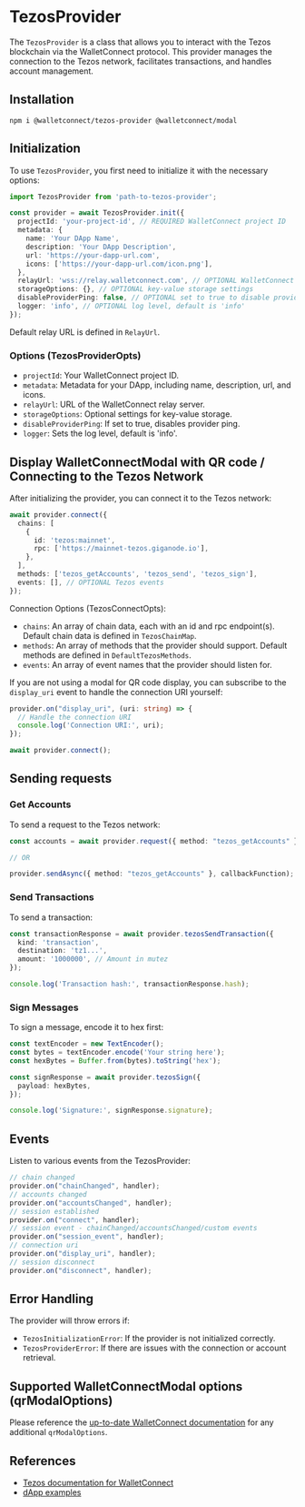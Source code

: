 # TezosProvider

The `TezosProvider` is a class that allows you to interact with the Tezos blockchain via the WalletConnect protocol.
This provider manages the connection to the Tezos network, facilitates transactions, and handles account management.

## Installation

```
npm i @walletconnect/tezos-provider @walletconnect/modal
```

## Initialization

To use `TezosProvider`, you first need to initialize it with the necessary options:

```typescript
import TezosProvider from 'path-to-tezos-provider';

const provider = await TezosProvider.init({
  projectId: 'your-project-id', // REQUIRED WalletConnect project ID
  metadata: {
    name: 'Your DApp Name',
    description: 'Your DApp Description',
    url: 'https://your-dapp-url.com',
    icons: ['https://your-dapp-url.com/icon.png'],
  },
  relayUrl: 'wss://relay.walletconnect.com', // OPTIONAL WalletConnect relay URL
  storageOptions: {}, // OPTIONAL key-value storage settings
  disableProviderPing: false, // OPTIONAL set to true to disable provider ping
  logger: 'info', // OPTIONAL log level, default is 'info'
});
```

Default relay URL is defined in `RelayUrl`.

### Options (TezosProviderOpts)

- `projectId`: Your WalletConnect project ID.
- `metadata`: Metadata for your DApp, including name, description, url, and icons.
- `relayUrl`: URL of the WalletConnect relay server.
- `storageOptions`: Optional settings for key-value storage.
- `disableProviderPing`: If set to true, disables provider ping.
- `logger`: Sets the log level, default is 'info'.

## Display WalletConnectModal with QR code / Connecting to the Tezos Network

After initializing the provider, you can connect it to the Tezos network:

```typescript
await provider.connect({
  chains: [
    {
      id: 'tezos:mainnet',
      rpc: ['https://mainnet-tezos.giganode.io'],
    },
  ],
  methods: ['tezos_getAccounts', 'tezos_send', 'tezos_sign'],
  events: [], // OPTIONAL Tezos events
});
```

Connection Options (TezosConnectOpts):

- `chains`: An array of chain data, each with an id and rpc endpoint(s). Default chain data is defined in `TezosChainMap`.
- `methods`: An array of methods that the provider should support. Default methods are defined in `DefaultTezosMethods`.
- `events`: An array of event names that the provider should listen for.

If you are not using a modal for QR code display, you can subscribe to the `display_uri` event to handle the connection URI yourself:

```typescript
provider.on("display_uri", (uri: string) => {
  // Handle the connection URI
  console.log('Connection URI:', uri);
});

await provider.connect();
```

## Sending requests

### Get Accounts

To send a request to the Tezos network:

```typescript
const accounts = await provider.request({ method: "tezos_getAccounts" });

// OR

provider.sendAsync({ method: "tezos_getAccounts" }, callbackFunction);
```

### Send Transactions

To send a transaction:

```typescript
const transactionResponse = await provider.tezosSendTransaction({
  kind: 'transaction',
  destination: 'tz1...',
  amount: '1000000', // Amount in mutez
});

console.log('Transaction hash:', transactionResponse.hash);
```

### Sign Messages

To sign a message, encode it to hex first:

```typescript
const textEncoder = new TextEncoder();
const bytes = textEncoder.encode('Your string here');
const hexBytes = Buffer.from(bytes).toString('hex');

const signResponse = await provider.tezosSign({
  payload: hexBytes,
});

console.log('Signature:', signResponse.signature);
```

## Events

Listen to various events from the TezosProvider:

```typescript
// chain changed
provider.on("chainChanged", handler);
// accounts changed
provider.on("accountsChanged", handler);
// session established
provider.on("connect", handler);
// session event - chainChanged/accountsChanged/custom events
provider.on("session_event", handler);
// connection uri
provider.on("display_uri", handler);
// session disconnect
provider.on("disconnect", handler);
```

## Error Handling
The provider will throw errors if:

- `TezosInitializationError`: If the provider is not initialized correctly.
- `TezosProviderError`: If there are issues with the connection or account retrieval.

## Supported WalletConnectModal options (qrModalOptions)

Please reference the [up-to-date WalletConnect documentation](https://docs.walletconnect.com) for any additional `qrModalOptions`.

## References

- [Tezos documentation for WalletConnect](https://docs.walletconnect.com/advanced/multichain/rpc-reference/tezos-rpc)
- [dApp examples](https://github.com/WalletConnect/web-examples/tree/main/dapps)
